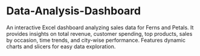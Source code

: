 # Data-Analysis-Dashboard
An interactive Excel dashboard analyzing sales data for Ferns and Petals. It provides insights on total revenue, customer spending, top products, sales by occasion, time trends, and city-wise performance. Features dynamic charts and slicers for easy data exploration.
